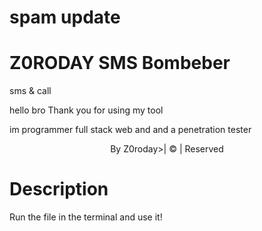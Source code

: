 # spam update
# Z0RODAY SMS Bombeber

sms & call 

hello bro Thank you for using my tool





im programmer full stack web and and a penetration tester

<div align="center">

  <p align="center">


</p>

  <p align="center">

</p>

</div>

<p align="center">By Z0roday>| © | Reserved  </br> 
 
# Description

Run the file in the terminal and use it!

